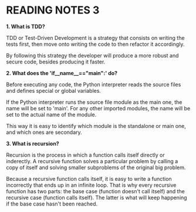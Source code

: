 # READING NOTES 3

**1. What is TDD?**

TDD or Test-Driven Development is a strategy that consists on writing the tests first, then move onto writing the code to then refactor it accordingly.

By following this strategy the developer will produce a more robust and secure code, besides producing it faster.


**2. What does the 'if__name__=="__main__":' do?**

Before executing any code, the Python interpreter reads the source files and defines special or global variables.

If the Python interpreter runs the source file module as the main one, the name will be set to 'main'. For any other imported modules, the name will be set to the actual name of the module.

This way it is easy to identify which module is the standalone or main one, and which ones are secondary.


**3. What is recursion?**

Recursion is the process in which a function calls itself directly or inderectly.
A recursive function solves a particular problem by calling a copy of itself and solving smaller subproblems of the original big problem.

Because a recursive function calls itself, it is easy to write a function incorrectly that ends up in an infinite loop. That is why every recursive function has two parts: the base case (function doesn't call itself) and the recursive case (function calls itself). The latter is what will keep happening if the base case hasn't been reached.



